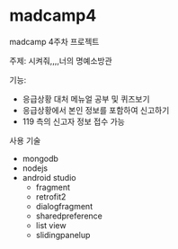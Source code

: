 # madcamp4
madcamp 4주차 프로젝트 

주제: 시켜줘,,,,너의 명예소방관 

기능: 
- 응급상황 대처 메뉴얼 공부 및 퀴즈보기
- 응급상황에서 본인 정보를 포함하여 신고하기 
- 119 측의 신고자 정보 접수 가능 

사용 기술 
- mongodb 
- nodejs 
- android studio 
  - fragment 
  - retrofit2 
  - dialogfragment
  - sharedpreference
  - list view 
  - slidingpanelup
